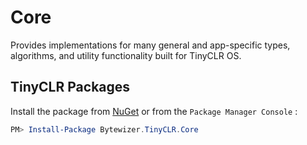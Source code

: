 # Core

Provides implementations for many general and app-specific types, algorithms, and utility functionality built for TinyCLR OS.

## TinyCLR Packages
Install the package from [NuGet](https://www.nuget.org/packages?q=bytewizer.tinyclr) or from the `Package Manager Console` :
```powershell
PM> Install-Package Bytewizer.TinyCLR.Core
```